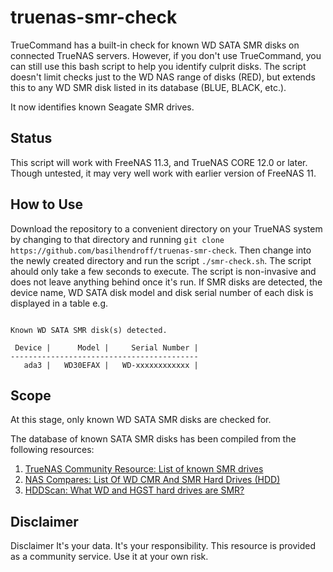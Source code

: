 # truenas-smr-check
TrueCommand has a built-in check for known WD SATA SMR disks on connected TrueNAS servers. However, if you don't use TrueCommand, you can still use this bash script to help you identify culprit disks. The script doesn't limit checks just to the WD NAS range of disks (RED), but extends this to any WD SMR disk listed in its database (BLUE, BLACK, etc.). 

It now identifies known Seagate SMR drives. 

## Status
This script will work with FreeNAS 11.3, and TrueNAS CORE 12.0 or later. Though untested, it may very well work with earlier version of FreeNAS 11.

## How to Use
Download the repository to a convenient directory on your TrueNAS system by changing to that directory and running `git clone https://github.com/basilhendroff/truenas-smr-check`. Then change into the newly created directory and run the script `./smr-check.sh`. The script ahould only take a few seconds to execute. The script is non-invasive and does not leave anything behind once it's run. If SMR disks are detected, the device name, WD SATA disk model and disk serial number of each disk is displayed in a table e.g.
```

Known WD SATA SMR disk(s) detected.

 Device |      Model |     Serial Number |
------------------------------------------
   ada3 |   WD30EFAX |   WD-xxxxxxxxxxxx |
```

## Scope
At this stage, only known WD SATA SMR disks are checked for.

The database of known SATA SMR disks has been compiled from the following resources:
1. [TrueNAS Community Resource: List of known SMR drives](https://www.truenas.com/community/resources/list-of-known-smr-drives.141/)
2. [NAS Compares: List Of WD CMR And SMR Hard Drives (HDD)](https://nascompares.com/answer/list-of-wd-cmr-and-smr-hard-drives-hdd/)
3. [HDDScan: What WD and HGST hard drives are SMR?](https://hddscan.com/blog/2020/hdd-wd-smr.html)

## Disclaimer
Disclaimer
It's your data. It's your responsibility. This resource is provided as a community service. Use it at your own risk.
